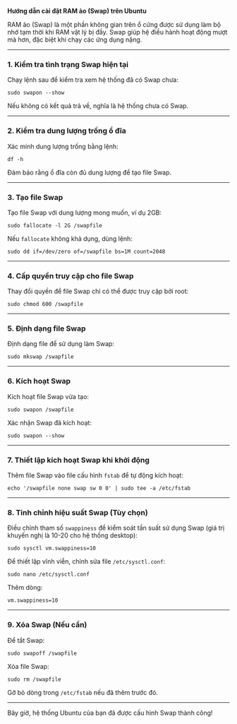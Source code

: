 **Hướng dẫn cài đặt RAM ảo (Swap) trên Ubuntu**

RAM ảo (Swap) là một phần không gian trên ổ cứng được sử dụng làm bộ nhớ tạm thời khi RAM vật lý bị đầy. Swap giúp hệ điều hành hoạt động mượt mà hơn, đặc biệt khi chạy các ứng dụng nặng.

---

### 1. Kiểm tra tình trạng Swap hiện tại
Chạy lệnh sau để kiểm tra xem hệ thống đã có Swap chưa:
```
sudo swapon --show
```
Nếu không có kết quả trả về, nghĩa là hệ thống chưa có Swap.

---

### 2. Kiểm tra dung lượng trống ổ đĩa
Xác minh dung lượng trống bằng lệnh:
```
df -h
```
Đảm bảo rằng ổ đĩa còn đủ dung lượng để tạo file Swap.

---

### 3. Tạo file Swap
Tạo file Swap với dung lượng mong muốn, ví dụ 2GB:
```
sudo fallocate -l 2G /swapfile
```
Nếu `fallocate` không khả dụng, dùng lệnh:
```
sudo dd if=/dev/zero of=/swapfile bs=1M count=2048
```

---

### 4. Cấp quyền truy cập cho file Swap
Thay đổi quyền để file Swap chỉ có thể được truy cập bởi root:
```
sudo chmod 600 /swapfile
```

---

### 5. Định dạng file Swap
Định dạng file để sử dụng làm Swap:
```
sudo mkswap /swapfile
```

---

### 6. Kích hoạt Swap
Kích hoạt file Swap vừa tạo:
```
sudo swapon /swapfile
```
Xác nhận Swap đã kích hoạt:
```
sudo swapon --show
```

---

### 7. Thiết lập kích hoạt Swap khi khởi động
Thêm file Swap vào file cấu hình `fstab` để tự động kích hoạt:
```
echo '/swapfile none swap sw 0 0' | sudo tee -a /etc/fstab
```

---

### 8. Tinh chỉnh hiệu suất Swap (Tùy chọn)
Điều chỉnh tham số `swappiness` để kiểm soát tần suất sử dụng Swap (giá trị khuyến nghị là 10-20 cho hệ thống desktop):
```
sudo sysctl vm.swappiness=10
```
Để thiết lập vĩnh viễn, chỉnh sửa file `/etc/sysctl.conf`:
```
sudo nano /etc/sysctl.conf
```
Thêm dòng:
```
vm.swappiness=10
```

---

### 9. Xóa Swap (Nếu cần)
Để tắt Swap:
```
sudo swapoff /swapfile
```
Xóa file Swap:
```
sudo rm /swapfile
```
Gỡ bỏ dòng trong `/etc/fstab` nếu đã thêm trước đó.

---

Bây giờ, hệ thống Ubuntu của bạn đã được cấu hình Swap thành công!
